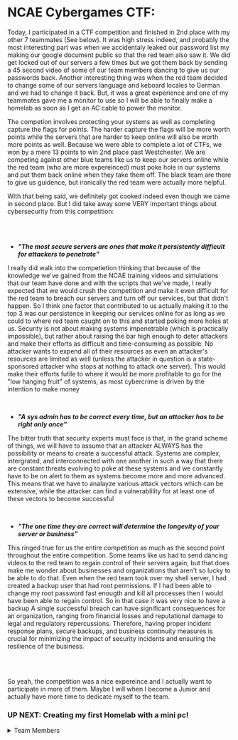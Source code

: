 # NCAE Cybergames CTF:
Today, I participated in a CTF competition and finished in 2nd place with my other 7 teammates (See below). It was high stress indeed, and probably the most interesting part was when we accidentaly leaked our password list my making our google document public so that the red team also saw it. We did get locked out of our servers a few times but we got them back by sending a 45 second video of some of our team members dancing to give us our passwords back. Another interesting thing was when the red team decided to change some of our servers language and keboard locales to German and we had to change it back. But, it was a great experience and one of my teammates gave me a monitor to use so I will be able to finally make a homelab as soon as I get an AC cable to power the monitor.

The competion involves protecting your systems as well as completing capture the flags for points. The harder capture the flags will be more worth points while the servers that are harder to keep online will also be worth more points as well. Because we were able to complete a lot of CTFs, we won by a mere 13 points to win 2nd place past Westchester. We are competing against other blue teams like us to keep our servers online while the red team (who are more expereinced) must poke hole in our systems and put them back online when they take them off. The black team are there to give us guidence, but ironically the red team were actually more helpful.

With that being said, we definitely got cooked indeed even though we came in second place. But I did take away some VERY important things about cybersecurity from this competition:

<br>

<br>

- ***"The most secure servers are ones that make it persistently difficult for attackers to penetrate"***

I really did walk into the competietion thinking that because of the knowledge we've gained from the NCAE training videos and simulations that our team have done and with the scripts that we've made, I really expected that we would crush the competition and make it even difficult for the red team to breach our servers and turn off our services, but that didn't happen. So I think one factor that contributed to us actually making it to the top 3 was our persistence in keeping our services online for as long as we could to where red team caught on to this and started poking more holes at us. Security is not about making systems impenetrable (which is practically impossible), but rather about raising the bar high enough to deter attackers and make their efforts as difficult and time-consuming as possible. No attacker wants to expend all of their resources as even an attacker's resources are limited as well (unless the attacker in question is a state-sponsored attacker who stops at nothing to attack one server). This would make their efforts futile to where it would be more profitable to go for the "low hanging fruit" of systems, as most cybercrime is driven by the intention to make money

<br>

- ***"A sys admin has to be correct every time, but an attacker has to be right only once"***

The bitter truth that security experts must face is that, in the grand scheme of things, we will have to assume that an attacker ALWAYS has the possibility or means to create a successful attack. Systems are complex, intergrated, and interconnected with one another in such a way that there are constant threats evolving to poke at these systems and we constantly have to be on alert to them as systems become more and more advanced. This means that we have to analayze various attack vectors which can be extensive, while the attacker can find a vulnerablility for at least one of these vectors to become successful

<br>

- ***"The one time they are correct will determine the longevity of your server or business"***

This ringed true for us the entire competition as much as the second point throughout the entire competition. Some teams like us had to send dancing videos to the red team to regain control of their servers again, but that does make me wonder about businesses and organizations that aren't so lucky to be able to do that. Even when the red team took over my shell server, I had created a backup user that had root permissions. If I had been able to change my root password fast enougth and kill all processes then I would have been able to regain control. So in that case it was very nice to have a backup A single successful breach can have significant consequences for an organization, ranging from financial losses and reputational damage to legal and regulatory repercussions. Therefore, having proper incident response plans, secure backups, and business continuity measures is crucial for minimizing the impact of security incidents and ensuring the resilience of the business.

<br>

<br>

So yeah, the competition was a nice expereince and I actually want to participate in more of them. Maybe I will when I become a Junior and actually have more time to dedicate myself to the team.

### UP NEXT: Creating my first Homelab with a mini pc!

<details>
<summary> Team Members </summary>
  <ul>
    <li>Edgar Quinones, Team Captain</li>
    <li>Alex Ramudo, Network Security Administrator</li>
    <li>Geo Archbold, Web Security Specialist</li>
    <li>Bruce Smith (me), Systems Security Engineer</li>
    <li>Jacob Lee, CTF Coordinator / Security Analyst</li>
    <li>Froylan Tellez, Backup and Recovery Specialist</li>
    <li>Delali Simpson, DNS Security Specialist</li>
    <li>Chastity Bythwood, Researcher / Documentation Specialist</li>
  </ul>
</details>
